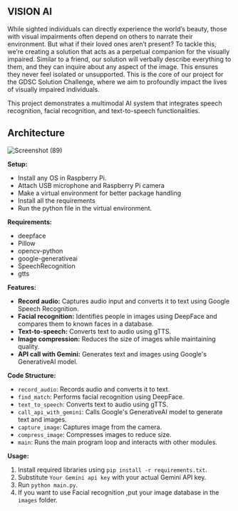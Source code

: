 ## VISION AI 
While sighted individuals can directly experience the world’s beauty, those with visual impairments often depend on others to narrate their environment. But what if their loved ones aren’t present? To tackle this, we’re creating a solution that acts as a perpetual companion for the visually impaired. Similar to a friend, our solution will verbally describe everything to them, and they can inquire about any aspect of the image. This ensures they never feel isolated or unsupported. This is the core of our project for the GDSC Solution Challenge, where we aim to profoundly impact the lives of visually impaired individuals.

This project demonstrates a multimodal AI system that integrates speech recognition, facial recognition, and text-to-speech functionalities.

## Architecture
![Screenshot (89)](https://github.com/Thejas775/Vision-AI-Google-Solution-Challenge-2024/assets/114435001/085e3e68-5409-4d5c-8700-3cb0654f1029)

**Setup:**
* Install any OS in Raspberry Pi.
* Attach USB microphone and Raspberry Pi camera
* Make a virtual environment for better package handling
* Install all the requirements
* Run the python file in the virtual environment.

**Requirements:**

* deepface
* Pillow
* opencv-python
* google-generativeai
* SpeechRecognition
* gtts

**Features:**

* **Record audio:** Captures audio input and converts it to text using Google Speech Recognition.
* **Facial recognition:** Identifies people in images using DeepFace and compares them to known faces in a database.
* **Text-to-speech:** Converts text to audio using gTTS.
* **Image compression:** Reduces the size of images while maintaining quality.
* **API call with Gemini:** Generates text and images using Google's GenerativeAI model.

**Code Structure:**

* `record_audio`: Records audio and converts it to text.
* `find_match`: Performs facial recognition using DeepFace.
* `text_to_speech`: Converts text to audio using gTTS.
* `call_api_with_gemini`: Calls Google's GenerativeAI model to generate text and images.
* `capture_image`: Captures image from the camera.
* `compress_image`: Compresses images to reduce size.
* `main`: Runs the main program loop and interacts with other modules.

**Usage:**

1. Install required libraries using `pip install -r requirements.txt`.
2. Substitute `Your Gemini api key` with your actual Gemini API key. 
3. Run `python main.py`.
4. If you want to use Facial recognition ,put your image database in the `images` folder.

